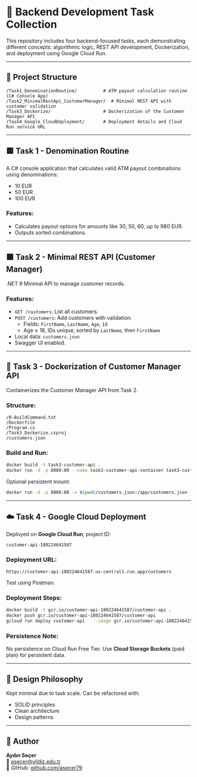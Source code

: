 # 🧩 Backend Development Task Collection

This repository includes four backend-focused tasks, each demonstrating different concepts: algorithmic logic, REST API development, Dockerization, and deployment using Google Cloud Run.

---

## 📂 Project Structure

```
/Task1_DenominationRoutine/          # ATM payout calculation routine (C# Console App)
/Task2_MinimalRestApi_CustomerManager/  # Minimal REST API with customer validation
/Task3_Dockerize/                    # Dockerization of the Customer Manager API
/Task4_Google_CloudDeployment/       # Deployment details and Cloud Run service URL
```

---

## 🟦 Task 1 - Denomination Routine

A C# console application that calculates valid ATM payout combinations using denominations:
- 10 EUR
- 50 EUR
- 100 EUR

### Features:
- Calculates payout options for amounts like 30, 50, 60, up to 980 EUR.
- Outputs sorted combinations.

---

## 🟩 Task 2 - Minimal REST API (Customer Manager)

.NET 9 Minimal API to manage customer records.

### Features:
- `GET /customers`: List all customers.
- `POST /customers`: Add customers with validation:
  - Fields: `FirstName`, `LastName`, `Age`, `Id`
  - Age ≥ 18, IDs unique, sorted by `LastName`, then `FirstName`
- Local data: `customers.json`
- Swagger UI enabled.

---

## 🐳 Task 3 - Dockerization of Customer Manager API

Containerizes the Customer Manager API from Task 2.

### Structure:
```
/0-BuildCommand.txt
/Dockerfile
/Program.cs
/Task3_Dockerize.csproj
/customers.json
```

### Build and Run:
```bash
docker build -t task3-customer-api .
docker run -d -p 8080:80 --name task3-customer-api-container task3-customer-api
```
Optional persistent mount:
```bash
docker run -d -p 8080:80 -v $(pwd)/customers.json:/app/customers.json --name task3-customer-api-container task3-customer-api
```

---

## ☁️ Task 4 - Google Cloud Deployment

Deployed on **Google Cloud Run**, project ID:

```
customer-api-180224641587
```

### Deployment URL:
```
https://customer-api-180224641587.us-central1.run.app/customers
```

Test using Postman.

### Deployment Steps:
```bash
docker build -t gcr.io/customer-api-180224641587/customer-api .
docker push gcr.io/customer-api-180224641587/customer-api
gcloud run deploy customer-api   --image gcr.io/customer-api-180224641587/customer-api   --platform managed   --region us-central1   --allow-unauthenticated
```

### Persistence Note:
No persistence on Cloud Run Free Tier. Use **Cloud Storage Buckets** (paid plan) for persistent data.

---

## 🧱 Design Philosophy

Kept minimal due to task scale. Can be refactored with:
- SOLID principles
- Clean architecture
- Design patterns

---

## 👤 Author

**Aydın Seçer**  
📧 asecer@yildiz.edu.tr  
🔗 GitHub: [github.com/asecer79](https://github.com/asecer79)
